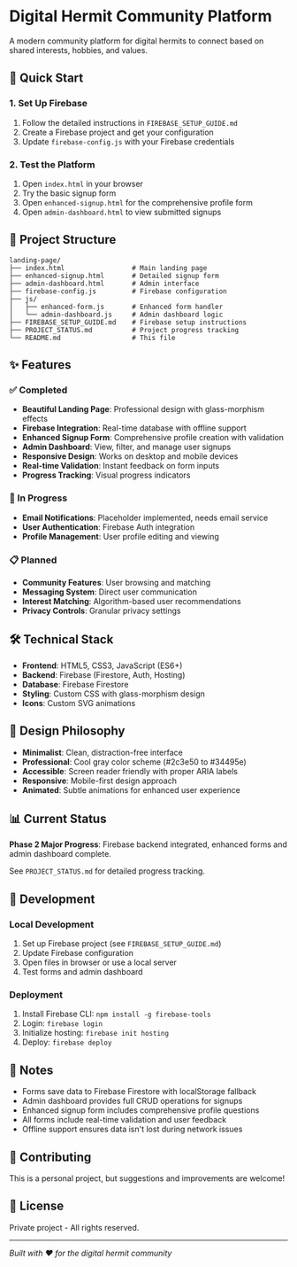 # Digital Hermit Community Platform

A modern community platform for digital hermits to connect based on shared interests, hobbies, and values.

## 🚀 Quick Start

### 1. Set Up Firebase
1. Follow the detailed instructions in `FIREBASE_SETUP_GUIDE.md`
2. Create a Firebase project and get your configuration
3. Update `firebase-config.js` with your Firebase credentials

### 2. Test the Platform
1. Open `index.html` in your browser
2. Try the basic signup form
3. Open `enhanced-signup.html` for the comprehensive profile form
4. Open `admin-dashboard.html` to view submitted signups

## 📁 Project Structure

```
landing-page/
├── index.html                 # Main landing page
├── enhanced-signup.html       # Detailed signup form
├── admin-dashboard.html       # Admin interface
├── firebase-config.js         # Firebase configuration
├── js/
│   ├── enhanced-form.js       # Enhanced form handler
│   └── admin-dashboard.js     # Admin dashboard logic
├── FIREBASE_SETUP_GUIDE.md    # Firebase setup instructions
├── PROJECT_STATUS.md          # Project progress tracking
└── README.md                  # This file
```

## ✨ Features

### ✅ Completed
- **Beautiful Landing Page**: Professional design with glass-morphism effects
- **Firebase Integration**: Real-time database with offline support
- **Enhanced Signup Form**: Comprehensive profile creation with validation
- **Admin Dashboard**: View, filter, and manage user signups
- **Responsive Design**: Works on desktop and mobile devices
- **Real-time Validation**: Instant feedback on form inputs
- **Progress Tracking**: Visual progress indicators

### 🔄 In Progress
- **Email Notifications**: Placeholder implemented, needs email service
- **User Authentication**: Firebase Auth integration
- **Profile Management**: User profile editing and viewing

### 📋 Planned
- **Community Features**: User browsing and matching
- **Messaging System**: Direct user communication
- **Interest Matching**: Algorithm-based user recommendations
- **Privacy Controls**: Granular privacy settings

## 🛠️ Technical Stack

- **Frontend**: HTML5, CSS3, JavaScript (ES6+)
- **Backend**: Firebase (Firestore, Auth, Hosting)
- **Database**: Firebase Firestore
- **Styling**: Custom CSS with glass-morphism design
- **Icons**: Custom SVG animations

## 🎨 Design Philosophy

- **Minimalist**: Clean, distraction-free interface
- **Professional**: Cool gray color scheme (#2c3e50 to #34495e)
- **Accessible**: Screen reader friendly with proper ARIA labels
- **Responsive**: Mobile-first design approach
- **Animated**: Subtle animations for enhanced user experience

## 📊 Current Status

**Phase 2 Major Progress**: Firebase backend integrated, enhanced forms and admin dashboard complete.

See `PROJECT_STATUS.md` for detailed progress tracking.

## 🔧 Development

### Local Development
1. Set up Firebase project (see `FIREBASE_SETUP_GUIDE.md`)
2. Update Firebase configuration
3. Open files in browser or use a local server
4. Test forms and admin dashboard

### Deployment
1. Install Firebase CLI: `npm install -g firebase-tools`
2. Login: `firebase login`
3. Initialize hosting: `firebase init hosting`
4. Deploy: `firebase deploy`

## 📝 Notes

- Forms save data to Firebase Firestore with localStorage fallback
- Admin dashboard provides full CRUD operations for signups
- Enhanced signup form includes comprehensive profile questions
- All forms include real-time validation and user feedback
- Offline support ensures data isn't lost during network issues

## 🤝 Contributing

This is a personal project, but suggestions and improvements are welcome!

## 📄 License

Private project - All rights reserved.

---

*Built with ❤️ for the digital hermit community*